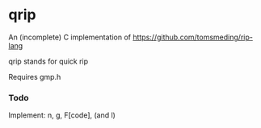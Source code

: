 # qrip
An (incomplete) C implementation of https://github.com/tomsmeding/rip-lang

qrip stands for quick rip

Requires gmp.h
### Todo
Implement: n, g, F<bla>[code], <bla> (and l)

